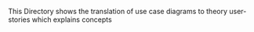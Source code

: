 This Directory shows the translation of use case diagrams to theory user-stories which explains concepts